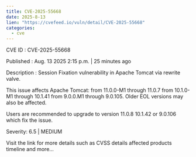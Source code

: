 ```yaml
--- 
title: CVE-2025-55668
date: 2025-8-13
lien: "https://cvefeed.io/vuln/detail/CVE-2025-55668"
categories:
  - cve
---
```


CVE ID : CVE-2025-55668

Published :  Aug. 13
2025
2:15 p.m. | 25 minutes ago

Description : Session Fixation vulnerability in Apache Tomcat via rewrite valve.

This issue affects Apache Tomcat: from 11.0.0-M1 through 11.0.7
from 10.1.0-M1 through 10.1.41
from 9.0.0.M1 through 9.0.105.
Older
EOL versions may also be affected.

Users are recommended to upgrade to version 11.0.8
10.1.42 or 9.0.106
which fix the issue.

Severity: 6.5 | MEDIUM

Visit the link for more details
such as CVSS details
affected products
timeline
and more...
